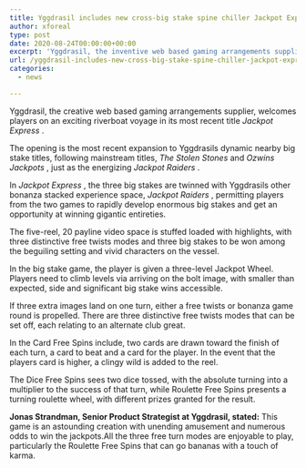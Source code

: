 ```yaml
---
title: Yggdrasil includes new cross-big stake spine chiller Jackpot Express to its mainstream Jackpot games portfolio
author: xforeal 
type: post
date: 2020-08-24T00:00:00+00:00
excerpt: 'Yggdrasil, the inventive web based gaming arrangements supplier, welcomes players on an exciting riverboat journey in its most recent title Jackpot Express '
url: /yggdrasil-includes-new-cross-big-stake-spine-chiller-jackpot-express-to-its-mainstream-jackpot-games-portfolio/
categories:
  - news

---
```

Yggdrasil, the creative web based gaming arrangements supplier, welcomes players on an exciting riverboat voyage in its most recent title _Jackpot Express_ . 

The opening is the most recent expansion to Yggdrasils dynamic nearby big stake titles, following mainstream titles, _The Stolen Stones_ and  _Ozwins Jackpots_ , just as the energizing _Jackpot Raiders_ . 

In _Jackpot Express_ , the three big stakes are twinned with Yggdrasils other bonanza stacked experience space, _Jackpot Raiders_ , permitting players from the two games to rapidly develop enormous big stakes and get an opportunity at winning gigantic entireties. 

The five-reel, 20 payline video space is stuffed loaded with highlights, with three distinctive free twists modes and three big stakes to be won among the beguiling setting and vivid characters on the vessel. 

In the big stake game, the player is given a three-level Jackpot Wheel. Players need to climb levels via arriving on the bolt image, with smaller than expected, side and significant big stake wins accessible. 

If three extra images land on one turn, either a free twists or bonanza game round is propelled. There are three distinctive free twists modes that can be set off, each relating to an alternate club great. 

In the Card Free Spins include, two cards are drawn toward the finish of each turn, a card to beat and a card for the player. In the event that the players card is higher, a clingy wild is added to the reel. 

The Dice Free Spins sees two dice tossed, with the absolute turning into a multiplier to the success of that turn, while Roulette Free Spins presents a turning roulette wheel, with different prizes granted for the result. 

**Jonas Strandman, Senior Product Strategist at Yggdrasil, stated:** This game is an astounding creation with unending amusement and numerous odds to win the jackpots.All the three free turn modes are enjoyable to play, particularly the Roulette Free Spins that can go bananas with a touch of karma.